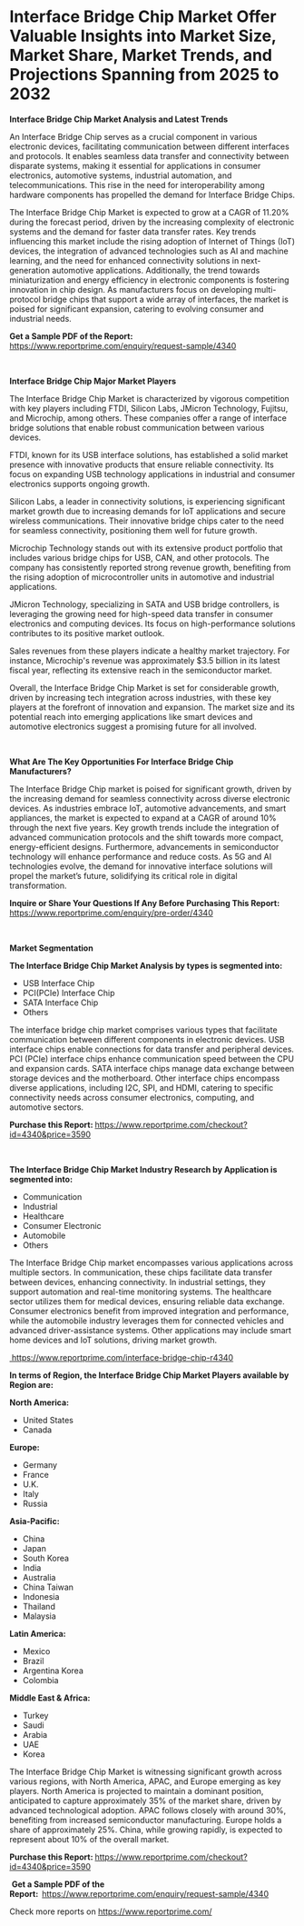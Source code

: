 <p><h1>Interface Bridge Chip Market Offer Valuable Insights into Market Size, Market Share, Market Trends, and Projections Spanning from 2025 to 2032</h1></p><p><strong>Interface Bridge Chip Market Analysis and Latest Trends</strong></p>
<p><p>An Interface Bridge Chip serves as a crucial component in various electronic devices, facilitating communication between different interfaces and protocols. It enables seamless data transfer and connectivity between disparate systems, making it essential for applications in consumer electronics, automotive systems, industrial automation, and telecommunications. This rise in the need for interoperability among hardware components has propelled the demand for Interface Bridge Chips.</p><p>The Interface Bridge Chip Market is expected to grow at a CAGR of 11.20% during the forecast period, driven by the increasing complexity of electronic systems and the demand for faster data transfer rates. Key trends influencing this market include the rising adoption of Internet of Things (IoT) devices, the integration of advanced technologies such as AI and machine learning, and the need for enhanced connectivity solutions in next-generation automotive applications. Additionally, the trend towards miniaturization and energy efficiency in electronic components is fostering innovation in chip design. As manufacturers focus on developing multi-protocol bridge chips that support a wide array of interfaces, the market is poised for significant expansion, catering to evolving consumer and industrial needs.</p></p>
<p><strong>Get a Sample PDF of the Report:&nbsp;</strong> <a href="https://www.reportprime.com/enquiry/request-sample/4340?utm_campaign=3534&utm_medium=2&utm_source=Github&utm_content=ia&utm_term=19032025&utm_id=interface-bridge-chip">https://www.reportprime.com/enquiry/request-sample/4340</a></p>
<p>&nbsp;</p>
<p><strong>Interface Bridge Chip Major Market Players</strong></p>
<p><p>The Interface Bridge Chip Market is characterized by vigorous competition with key players including FTDI, Silicon Labs, JMicron Technology, Fujitsu, and Microchip, among others. These companies offer a range of interface bridge solutions that enable robust communication between various devices.</p><p>FTDI, known for its USB interface solutions, has established a solid market presence with innovative products that ensure reliable connectivity. Its focus on expanding USB technology applications in industrial and consumer electronics supports ongoing growth.</p><p>Silicon Labs, a leader in connectivity solutions, is experiencing significant market growth due to increasing demands for IoT applications and secure wireless communications. Their innovative bridge chips cater to the need for seamless connectivity, positioning them well for future growth.</p><p>Microchip Technology stands out with its extensive product portfolio that includes various bridge chips for USB, CAN, and other protocols. The company has consistently reported strong revenue growth, benefiting from the rising adoption of microcontroller units in automotive and industrial applications.</p><p>JMicron Technology, specializing in SATA and USB bridge controllers, is leveraging the growing need for high-speed data transfer in consumer electronics and computing devices. Its focus on high-performance solutions contributes to its positive market outlook.</p><p>Sales revenues from these players indicate a healthy market trajectory. For instance, Microchip's revenue was approximately $3.5 billion in its latest fiscal year, reflecting its extensive reach in the semiconductor market. </p><p>Overall, the Interface Bridge Chip Market is set for considerable growth, driven by increasing tech integration across industries, with these key players at the forefront of innovation and expansion. The market size and its potential reach into emerging applications like smart devices and automotive electronics suggest a promising future for all involved.</p></p>
<p>&nbsp;</p>
<p><strong>What Are The Key Opportunities For Interface Bridge Chip Manufacturers?</strong></p>
<p><p>The Interface Bridge Chip market is poised for significant growth, driven by the increasing demand for seamless connectivity across diverse electronic devices. As industries embrace IoT, automotive advancements, and smart appliances, the market is expected to expand at a CAGR of around 10% through the next five years. Key growth trends include the integration of advanced communication protocols and the shift towards more compact, energy-efficient designs. Furthermore, advancements in semiconductor technology will enhance performance and reduce costs. As 5G and AI technologies evolve, the demand for innovative interface solutions will propel the market’s future, solidifying its critical role in digital transformation.</p></p>
<p><strong>Inquire or Share Your Questions If Any Before Purchasing This Report:</strong> <a href="https://www.reportprime.com/enquiry/pre-order/4340?utm_campaign=3534&utm_medium=2&utm_source=Github&utm_content=ia&utm_term=19032025&utm_id=interface-bridge-chip">https://www.reportprime.com/enquiry/pre-order/4340</a></p>
<p>&nbsp;</p>
<p><strong>Market Segmentation</strong></p>
<p><strong>The Interface Bridge Chip Market Analysis by types is segmented into:</strong></p>
<p><ul><li>USB Interface Chip</li><li>PCI(PCIe) Interface Chip</li><li>SATA Interface Chip</li><li>Others</li></ul></p>
<p><p>The interface bridge chip market comprises various types that facilitate communication between different components in electronic devices. USB interface chips enable connections for data transfer and peripheral devices. PCI (PCIe) interface chips enhance communication speed between the CPU and expansion cards. SATA interface chips manage data exchange between storage devices and the motherboard. Other interface chips encompass diverse applications, including I2C, SPI, and HDMI, catering to specific connectivity needs across consumer electronics, computing, and automotive sectors.</p></p>
<p><strong>Purchase this Report:&nbsp;</strong><a href="https://www.reportprime.com/checkout?id=4340&price=3590&utm_campaign=3534&utm_medium=2&utm_source=Github&utm_content=ia&utm_term=19032025&utm_id=interface-bridge-chip">https://www.reportprime.com/checkout?id=4340&price=3590</a></p>
<p>&nbsp;</p>
<p><strong>The Interface Bridge Chip Market Industry Research by Application is segmented into:</strong></p>
<p><ul><li>Communication</li><li>Industrial</li><li>Healthcare</li><li>Consumer Electronic</li><li>Automobile</li><li>Others</li></ul></p>
<p><p>The Interface Bridge Chip market encompasses various applications across multiple sectors. In communication, these chips facilitate data transfer between devices, enhancing connectivity. In industrial settings, they support automation and real-time monitoring systems. The healthcare sector utilizes them for medical devices, ensuring reliable data exchange. Consumer electronics benefit from improved integration and performance, while the automobile industry leverages them for connected vehicles and advanced driver-assistance systems. Other applications may include smart home devices and IoT solutions, driving market growth.</p></p>
<p><a href="https://www.reportprime.com/interface-bridge-chip-r4340?utm_campaign=3534&utm_medium=2&utm_source=Github&utm_content=ia&utm_term=19032025&utm_id=interface-bridge-chip">&nbsp;https://www.reportprime.com/interface-bridge-chip-r4340</a></p>
<p><strong>In terms of Region, the Interface Bridge Chip Market Players available by Region are:</strong></p>
<p>
    <p> <strong> North America: </strong>
        <ul>
            <li>United States</li>
            <li>Canada</li>
        </ul>
        </p> 
    <p> <strong> Europe: </strong>
        <ul>
            <li>Germany</li>
            <li>France</li>
            <li>U.K.</li>
            <li>Italy</li>
            <li>Russia</li>
        </ul>
        </p> 
    <p> <strong> Asia-Pacific: </strong>
        <ul>
            <li>China</li>
            <li>Japan</li>
            <li>South Korea</li>
            <li>India</li>
            <li>Australia</li>
            <li>China Taiwan</li>
            <li>Indonesia</li>
            <li>Thailand</li>
            <li>Malaysia</li>
        </ul>
        </p> 
    <p> <strong> Latin America: </strong>
        <ul>
            <li>Mexico</li>
            <li>Brazil</li>
            <li>Argentina Korea</li>
            <li>Colombia</li>
        </ul>
        </p> 
    <p> <strong> Middle East & Africa: </strong>
        <ul>
            <li>Turkey</li>
            <li>Saudi</li>
            <li>Arabia</li>
            <li>UAE</li>
            <li>Korea</li>
        </ul>
    </p>
    </p>
<p><p>The Interface Bridge Chip Market is witnessing significant growth across various regions, with North America, APAC, and Europe emerging as key players. North America is projected to maintain a dominant position, anticipated to capture approximately 35% of the market share, driven by advanced technological adoption. APAC follows closely with around 30%, benefiting from increased semiconductor manufacturing. Europe holds a share of approximately 25%. China, while growing rapidly, is expected to represent about 10% of the overall market.</p></p>
<p><strong>Purchase this Report: </strong><a href="https://www.reportprime.com/checkout?id=4340&price=3590&utm_campaign=3534&utm_medium=2&utm_source=Github&utm_content=ia&utm_term=19032025&utm_id=interface-bridge-chip">https://www.reportprime.com/checkout?id=4340&price=3590</a></p>
<p>&nbsp;<strong>Get a Sample PDF of the Report:&nbsp;&nbsp;</strong><a href="https://www.reportprime.com/enquiry/request-sample/4340?utm_campaign=3534&utm_medium=2&utm_source=Github&utm_content=ia&utm_term=19032025&utm_id=interface-bridge-chip">https://www.reportprime.com/enquiry/request-sample/4340</a></p>
<p><strong></strong></p>
<p>Check more reports on <a href="https://www.reportprime.com/?utm_campaign=3534&utm_medium=2&utm_source=Github&utm_content=ia&utm_term=19032025&utm_id=interface-bridge-chip">https://www.reportprime.com/</a></p>